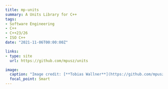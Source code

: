 ```yaml
---
title: mp-units
summary: A Units Library for C++
tags:
- Software Engineering
- C++
- C++23/26
- ISO C++
date: "2021-11-06T00:00:00Z"

links:
- type: site
  url: https://github.com/mpusz/units

image:
  caption: "Image credit: [**Tobias Wallner**](https://github.com/mpusz/units/issues/175#issuecomment-731282632)"
  focal_point: Smart
---
```

